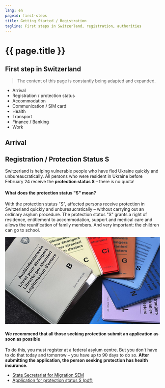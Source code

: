```yaml
---
lang: en
pageid: first-steps
title: Getting Started / Registration
tagline: First steps in Switzerland, registration, authorities
---
```

# {{ page.title }}

## First step in Switzerland

> The content of this page is constantly being adapted and expanded.

- Arrival
- Registration / protection status
- Accommodation
- Communication / SIM card
- Health
- Transport
- Finance / Banking
- Work

## Arrival


## Registration / Protection Status S
Switzerland is helping vulnerable people who have fled Ukraine quickly and unbureaucratically. All persons who were resident in Ukraine before February 24 receive the **protection status S** – there is no quota!

#### What does the protection status "S" mean?
With the protection status "S", affected persons receive protection in Switzerland quickly and unbureaucratically – without carrying out an ordinary asylum procedure. The protection status "S" grants a right of residence, entitlement to accommodation, support and medical care and allows the reunification of family members. And very important: the children can go to school.

![protection status "S"](/assets/img/s-permit.jpg)

#### We recommend that all those seeking protection submit an application as soon as possible
To do this, you must register at a federal asylum centre.
But you don't have to do that today and tomorrow – you have up to 90 days to do so. **After submitting the application, the person seeking protection has health insurance.**

- [State Secretariat for Migration SEM](https://www.sem.admin.ch/sem/en/home.html)
- [Application for protection status S (pdf)](https://www.sem.admin.ch/dam/sem/de/data/asyl/gesuch-schutzstatus-s.pdf.download.pdf/gesuch-schutzstatus-s-d.pdf)
